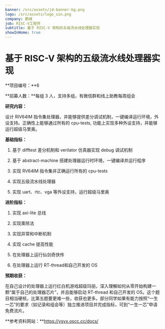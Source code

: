```yaml
---
banner: /src/assets/jd-banner-bg.png
logo: /src/assets/logo_xin.png
company: 鹏城
job: RISC-V工程师
subtitle: 基于 RISC-V 架构的五级流水线处理器实现
showInHome: true
---
```


# 基于 RISC-V 架构的五级流水线处理器实现

**项目编号：**6

**招募人数：**每组 3 人，支持多组，有微信群和线上助教每周组会

**研究内容：**

设计 RIV64IM 指令集处理器，并能够提供差分调试机制，一键编译运行环境，外设支持。正确性上能够通过所有的 cpu-tests, 功能上实现多种外设支持，并能够运行超级马里奥。

**基础指标：**

1. 基于 difftest 差分机制和 verilator 仿真器实现 debug 调试机制
 
2. 基于 abstract-machine 搭建处理器运行时环境，一键编译并运行程序
 
3. 实现 RV64IM 指令集并正确运行所有的 cpu-tests
 
4. 实现五级流水线处理器
 
5. 实现 uart、rtc、vga 等外设支持，运行超级马里奥
 
**进阶指标：**
 
1. 实现 axi-lite 总线
 
2. 实现乘除法
 
3. 实现异常和中断机制
 
4. 实现 cache 提高性能
 
5. 在处理器上运行仙剑奇侠传
 
6. 在处理器上运行 RT-thread和自己开发的 OS

**预期收获：**

在自己设计的处理器上运行红白机游戏超级玛丽，深入理解如何从零开始构建一颗“属于自己的处理器芯片”，并且能够启动 RT-thread 和自己开发的 OS。这个题目相当硬核，比第五题要更难一些，收获也更多。部分同学如果有能力按照“一生一芯”的要求（如记录和组会等）独立推进项目并完成指标，可到“一生一芯”申请免费流片。

**参考资料网站：**https://ysyx.oscc.cc/docs/